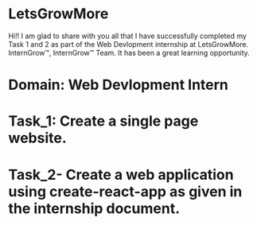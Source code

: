 # LetsGrowMore
Hi!!  I am glad to share with you all that I have successfully completed my Task 1 and 2 as part of the Web Devlopment internship at LetsGrowMore. InternGrow™, InternGrow™ Team. It has been a great learning opportunity. 
# Domain: Web Devlopment Intern
# Task_1: Create a single page website.
# Task_2- Create a web application using create-react-app as given in the internship document.
